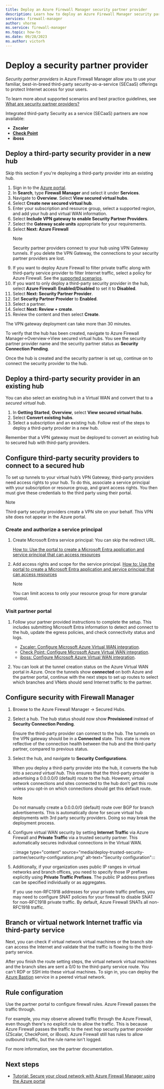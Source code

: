 ```yaml
---
title: Deploy an Azure Firewall Manager security partner provider
description: Learn how to deploy an Azure Firewall Manager security partner provider using the Azure portal. 
services: firewall-manager
author: vhorne
ms.service: firewall-manager
ms.topic: how-to
ms.date: 09/28/2023
ms.author: victorh
---
```


# Deploy a security partner provider

*Security partner providers* in Azure Firewall Manager allow you to use your familiar, best-in-breed third-party security-as-a-service (SECaaS) offerings to protect Internet access for your users.

To learn more about supported scenarios and best practice guidelines, see [What are security partner providers?](trusted-security-partners.md)


Integrated third-party Security as a service (SECaaS) partners are now available: 

- **Zscaler**
- **[Check Point](check-point-overview.md)**
- **iboss**

## Deploy a third-party security provider in a new hub

Skip this section if you're deploying a third-party provider into an existing hub.

1. Sign in to the [Azure portal](https://portal.azure.com).
2. In **Search**, type **Firewall Manager** and select it under **Services**.
3. Navigate to **Overview**. Select **View secured virtual hubs**.
4. Select **Create new secured virtual hub**.
5. Enter your subscription and resource group, select a supported region, and add your hub and virtual WAN information. 
6. Select **Include VPN gateway to enable Security Partner Providers**.
7. Select the **Gateway scale units** appropriate for your requirements.
8. Select **Next: Azure Firewall**
   > [!NOTE]
   > Security partner providers connect to your hub using VPN Gateway tunnels. If you delete the VPN Gateway, the connections to your security partner providers are lost.
9. If you want to deploy Azure Firewall to filter private traffic along with third-party service provider to  filter Internet traffic, select a policy for Azure Firewall. See the [supported scenarios](trusted-security-partners.md#key-scenarios).
10. If you want to only deploy a third-party security provider in the hub, select **Azure Firewall: Enabled/Disabled** to set it to **Disabled**. 
11. Select  **Next: Security Partner Provider**.
12. Set **Security Partner Provider** to **Enabled**. 
13. Select a partner. 
14. Select **Next: Review + create**. 
15. Review the content and then select **Create**.

The VPN gateway deployment can take more than 30 minutes.

To verify that the hub has been created, navigate to Azure Firewall Manager->Overview->View secured virtual hubs. You see the security partner provider name and the security partner status as **Security Connection Pending**.

Once the hub is created and the security partner is set up, continue on to connect the security provider to the hub.

## Deploy a third-party security provider in an existing hub

You can also select an existing hub in a Virtual WAN and convert that to a *secured virtual hub*.

1. In **Getting Started**, **Overview**, select **View secured virtual hubs**.
2. Select **Convert existing hubs**.
3. Select a subscription and an existing hub. Follow rest of the steps to deploy a third-party provider in a new hub.

Remember that a VPN gateway must be deployed to convert an existing hub to secured hub with third-party providers.

## Configure third-party security providers to connect to a secured hub

To set up tunnels to your virtual hub’s VPN Gateway, third-party providers need access rights to your hub. To do this, associate a service principal with your subscription or resource group, and grant access rights. You then must give these credentials to the third party using their portal.

> [!NOTE]
> Third-party security providers create a VPN site on your behalf. This VPN site does not appear in the Azure portal.

### Create and authorize a service principal

1. Create Microsoft Entra service principal: You can skip the redirect URL. 

   [How to: Use the portal to create a Microsoft Entra application and service principal that can access resources](../active-directory/develop/howto-create-service-principal-portal.md#register-an-application-with-azure-ad-and-create-a-service-principal)
2. Add access rights and scope for the service principal.
   [How to: Use the portal to create a Microsoft Entra application and service principal that can access resources](../active-directory/develop/howto-create-service-principal-portal.md#register-an-application-with-azure-ad-and-create-a-service-principal)

   > [!NOTE]
   > You can limit access to only your resource group for more granular control.

### Visit partner portal

1. Follow your partner provided instructions to complete the setup. This includes submitting Microsoft Entra information to detect and connect to the hub, update the egress policies, and check connectivity status and logs.

   - [Zscaler: Configure Microsoft Azure Virtual WAN integration](https://help.zscaler.com/zia/configuring-microsoft-azure-virtual-wan-integration).
   - [Check Point: Configure Microsoft Azure Virtual WAN integration](https://www.checkpoint.com/cloudguard/microsoft-azure-security/wan).
   - [iboss: Configure Microsoft Azure Virtual WAN integration](https://www.iboss.com/blog/securing-microsoft-azure-with-iboss-saas-network-security). 
   
2. You can look at the tunnel creation status on the Azure Virtual WAN portal in Azure. Once the tunnels show **connected** on both Azure and the partner portal, continue with the next steps to set up routes to select which branches and VNets should send Internet traffic to the partner.

## Configure security with Firewall Manager

1. Browse to the Azure Firewall Manager -> Secured Hubs. 
2. Select a hub. The hub status should now show **Provisioned** instead of **Security Connection Pending**.

   Ensure the third-party provider can connect to the hub. The tunnels on the VPN gateway should be in a **Connected** state. This state is more reflective of the connection health between the hub and the third-party partner, compared to previous status.
3. Select the hub, and navigate to **Security Configurations**.

   When you deploy a third-party provider into the hub, it converts the hub into a *secured virtual hub*. This ensures that the third-party provider is advertising a 0.0.0.0/0 (default) route to the hub. However, virtual network connections and sites connected to the hub don’t get this route unless you opt-in on which connections should get this default route.

   > [!NOTE]
   > Do not manually create a 0.0.0.0/0 (default) route over BGP for branch advertisements. This is automatically done for secure virtual hub deployments with 3rd party security providers. Doing so may break the deployment process.

4. Configure virtual WAN security by setting **Internet Traffic** via Azure Firewall and **Private Traffic** via a trusted security partner. This automatically secures individual connections in the Virtual WAN.

   :::image type="content" source="media/deploy-trusted-security-partner/security-configuration.png" alt-text="Security configuration":::
5. Additionally, if your organization uses public IP ranges in virtual networks and branch offices, you need to specify those IP prefixes explicitly using **Private Traffic Prefixes**. The public IP address prefixes can be specified individually or as aggregates.

   If you use non-RFC1918 addresses for your private traffic prefixes, you may need to configure SNAT policies for your firewall to disable SNAT for non-RFC1918 private traffic. By default, Azure Firewall SNATs all non-RFC1918 traffic.

## Branch or virtual network Internet traffic via third-party service

Next, you can check if virtual network virtual machines or the branch site can access the Internet and validate that the traffic is flowing to the third-party service.

After you finish the route setting steps, the virtual network virtual machines and the branch sites are sent a 0/0 to the third-party service route. You can't RDP or SSH into these virtual machines. To sign in, you can deploy the [Azure Bastion](../bastion/bastion-overview.md) service in a peered virtual network.

## Rule configuration

Use the partner portal to configure firewall rules. Azure Firewall passes the traffic through.

For example, you may observe allowed traffic through the Azure Firewall, even though there's no explicit rule to allow the traffic. This is because Azure Firewall passes the traffic to the next hop security partner provider (ZScalar, CheckPoint, or iBoss). Azure Firewall still has rules to allow outbound traffic, but the rule name isn't logged.

For more information, see the partner documentation.

## Next steps

- [Tutorial: Secure your cloud network with Azure Firewall Manager using the Azure portal](secure-cloud-network.md)
